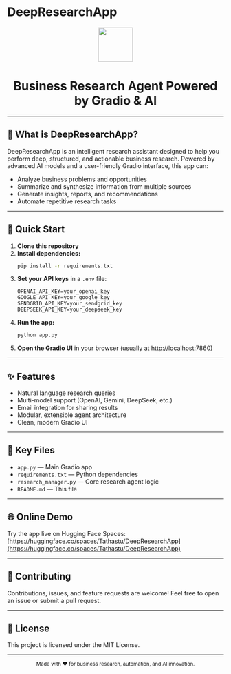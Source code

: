 # DeepResearchApp

<div align="center">
  <img src="https://img.icons8.com/color/96/000000/artificial-intelligence.png" width="80"/>
  <h1>Business Research Agent Powered by Gradio & AI</h1>
</div>

---

## 🧠 What is DeepResearchApp?

DeepResearchApp is an intelligent research assistant designed to help you perform deep, structured, and actionable business research. Powered by advanced AI models and a user-friendly Gradio interface, this app can:

- Analyze business problems and opportunities
- Summarize and synthesize information from multiple sources
- Generate insights, reports, and recommendations
- Automate repetitive research tasks

---

## 🚀 Quick Start

1. **Clone this repository**
2. **Install dependencies:**
   ```bash
   pip install -r requirements.txt
   ```
3. **Set your API keys** in a `.env` file:
   ```env
   OPENAI_API_KEY=your_openai_key
   GOOGLE_API_KEY=your_google_key
   SENDGRID_API_KEY=your_sendgrid_key
   DEEPSEEK_API_KEY=your_deepseek_key
   ```
4. **Run the app:**
   ```bash
   python app.py
   ```
5. **Open the Gradio UI** in your browser (usually at http://localhost:7860)

---

## ✨ Features

- Natural language research queries
- Multi-model support (OpenAI, Gemini, DeepSeek, etc.)
- Email integration for sharing results
- Modular, extensible agent architecture
- Clean, modern Gradio UI

---

## 📂 Key Files

- `app.py` — Main Gradio app
- `requirements.txt` — Python dependencies
- `research_manager.py` — Core research agent logic
- `README.md` — This file

---

## 🌐 Online Demo

Try the app live on Hugging Face Spaces:  
[https://huggingface.co/spaces/Tathastu/DeepResearchApp](https://huggingface.co/spaces/Tathastu/DeepResearchApp)

---

## 🤝 Contributing

Contributions, issues, and feature requests are welcome! Feel free to open an issue or submit a pull request.

---

## 📄 License

This project is licensed under the MIT License.

---

<div align="center">
  <sub>Made with ❤️ for business research, automation, and AI innovation.</sub>
</div>

